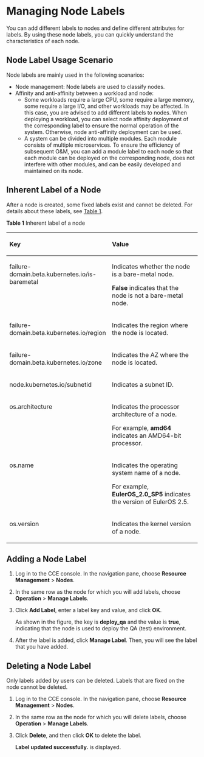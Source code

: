 # Managing Node Labels<a name="cce_01_0004"></a>

You can add different labels to nodes and define different attributes for labels. By using these  node labels, you can quickly understand the characteristics of each node.

## Node Label Usage Scenario<a name="section825504204814"></a>

Node labels are mainly used in the following scenarios:

-   Node management: Node labels are used to classify nodes.
-   Affinity and anti-affinity between a workload and node:
    -   Some workloads require a large CPU, some require a large memory, some require a large I/O, and other workloads may be affected. In this case, you are advised to add different labels to nodes. When deploying a workload, you can select node affinity deployment of the corresponding label to ensure the normal operation of the system. Otherwise, node anti-affinity deployment can be used.
    -   A system can be divided into multiple modules. Each module consists of multiple microservices. To ensure the efficiency of subsequent O&M, you can add a module label to each node so that each module can be deployed on the corresponding node, does not interfere with other modules, and can be easily developed and maintained on its node.


## Inherent Label of a Node<a name="section74111324152813"></a>

After a node is created, some fixed labels exist and cannot be deleted. For details about these labels, see  [Table 1](#table83962234533).

**Table  1**  Inherent label of a node

<a name="table83962234533"></a>
<table><thead align="left"><tr id="row941112314533"><th class="cellrowborder" valign="top" width="34%" id="mcps1.2.3.1.1"><p id="p1541113238536"><a name="p1541113238536"></a><a name="p1541113238536"></a>Key</p>
</th>
<th class="cellrowborder" valign="top" width="66%" id="mcps1.2.3.1.2"><p id="p1741119232538"><a name="p1741119232538"></a><a name="p1741119232538"></a>Value</p>
</th>
</tr>
</thead>
<tbody><tr id="row186452248235"><td class="cellrowborder" valign="top" width="34%" headers="mcps1.2.3.1.1 "><p id="p1664611247230"><a name="p1664611247230"></a><a name="p1664611247230"></a>failure-domain.beta.kubernetes.io/is-baremetal</p>
</td>
<td class="cellrowborder" valign="top" width="66%" headers="mcps1.2.3.1.2 "><p id="p10646132416235"><a name="p10646132416235"></a><a name="p10646132416235"></a>Indicates whether the node is a bare-metal node.</p>
<p id="p878819218284"><a name="p878819218284"></a><a name="p878819218284"></a><strong id="b137781937201815"><a name="b137781937201815"></a><a name="b137781937201815"></a>False</strong> indicates that the node is not a bare-metal node.</p>
</td>
</tr>
<tr id="row1441182305312"><td class="cellrowborder" valign="top" width="34%" headers="mcps1.2.3.1.1 "><p id="p841172365311"><a name="p841172365311"></a><a name="p841172365311"></a>failure-domain.beta.kubernetes.io/region</p>
</td>
<td class="cellrowborder" valign="top" width="66%" headers="mcps1.2.3.1.2 "><p id="p38743391437"><a name="p38743391437"></a><a name="p38743391437"></a>Indicates the region where the node is located.</p>
</td>
</tr>
<tr id="row11411923145318"><td class="cellrowborder" valign="top" width="34%" headers="mcps1.2.3.1.1 "><p id="p6411182312531"><a name="p6411182312531"></a><a name="p6411182312531"></a>failure-domain.beta.kubernetes.io/zone</p>
</td>
<td class="cellrowborder" valign="top" width="66%" headers="mcps1.2.3.1.2 "><p id="p04681235194313"><a name="p04681235194313"></a><a name="p04681235194313"></a>Indicates the AZ where the node is located.</p>
</td>
</tr>
<tr id="row85011821447"><td class="cellrowborder" valign="top" width="34%" headers="mcps1.2.3.1.1 "><p id="p950218211147"><a name="p950218211147"></a><a name="p950218211147"></a>node.kubernetes.io/subnetid</p>
</td>
<td class="cellrowborder" valign="top" width="66%" headers="mcps1.2.3.1.2 "><p id="p950282110419"><a name="p950282110419"></a><a name="p950282110419"></a>Indicates a subnet ID.</p>
</td>
</tr>
<tr id="row15411523165312"><td class="cellrowborder" valign="top" width="34%" headers="mcps1.2.3.1.1 "><p id="p2411192310532"><a name="p2411192310532"></a><a name="p2411192310532"></a>os.architecture</p>
</td>
<td class="cellrowborder" valign="top" width="66%" headers="mcps1.2.3.1.2 "><p id="p1741162315319"><a name="p1741162315319"></a><a name="p1741162315319"></a>Indicates the processor architecture of a node.</p>
<p id="p11218831135415"><a name="p11218831135415"></a><a name="p11218831135415"></a>For example, <strong id="b842352706145330"><a name="b842352706145330"></a><a name="b842352706145330"></a>amd64</strong> indicates an AMD64-bit processor.</p>
</td>
</tr>
<tr id="row17411162365318"><td class="cellrowborder" valign="top" width="34%" headers="mcps1.2.3.1.1 "><p id="p8411102345311"><a name="p8411102345311"></a><a name="p8411102345311"></a>os.name</p>
</td>
<td class="cellrowborder" valign="top" width="66%" headers="mcps1.2.3.1.2 "><p id="p7411112315537"><a name="p7411112315537"></a><a name="p7411112315537"></a>Indicates the operating system name of a node.</p>
<p id="p191918573565"><a name="p191918573565"></a><a name="p191918573565"></a>For example, <strong id="b842352706145337"><a name="b842352706145337"></a><a name="b842352706145337"></a>EulerOS_2.0_SP5</strong> indicates the version of EulerOS 2.5.</p>
</td>
</tr>
<tr id="row1041115238531"><td class="cellrowborder" valign="top" width="34%" headers="mcps1.2.3.1.1 "><p id="p2411323135319"><a name="p2411323135319"></a><a name="p2411323135319"></a>os.version</p>
</td>
<td class="cellrowborder" valign="top" width="66%" headers="mcps1.2.3.1.2 "><p id="p641192311530"><a name="p641192311530"></a><a name="p641192311530"></a>Indicates the kernel version of a node.</p>
</td>
</tr>
</tbody>
</table>

## Adding a Node Label<a name="section33951611481"></a>

1.  Log in to the CCE console. In the navigation pane, choose  **Resource Management**  \>  **Nodes**.
2.  In the same row as the node for which you will add labels, choose  **Operation**  \>  **Manage Labels**.
3.  Click  **Add Label**, enter a label key and value, and click  **OK**.

    As shown in the figure, the key is  **deploy\_qa**  and the value is  **true**, indicating that the node is used to deploy the QA \(test\) environment.

4.  After the label is added, click  **Manage Label**. Then, you will see the label that you have added.

## Deleting a Node Label<a name="section947332017485"></a>

Only labels added by users can be deleted. Labels that are fixed on the node cannot be deleted.

1.  Log in to the CCE console. In the navigation pane, choose  **Resource Management**  \>  **Nodes**.
2.  In the same row as the node for which you will delete labels, choose  **Operation**  \>  **Manage Labels**.
3.  Click  **Delete**, and then click  **OK**  to delete the label.

    **Label updated successfully.**  is displayed.



